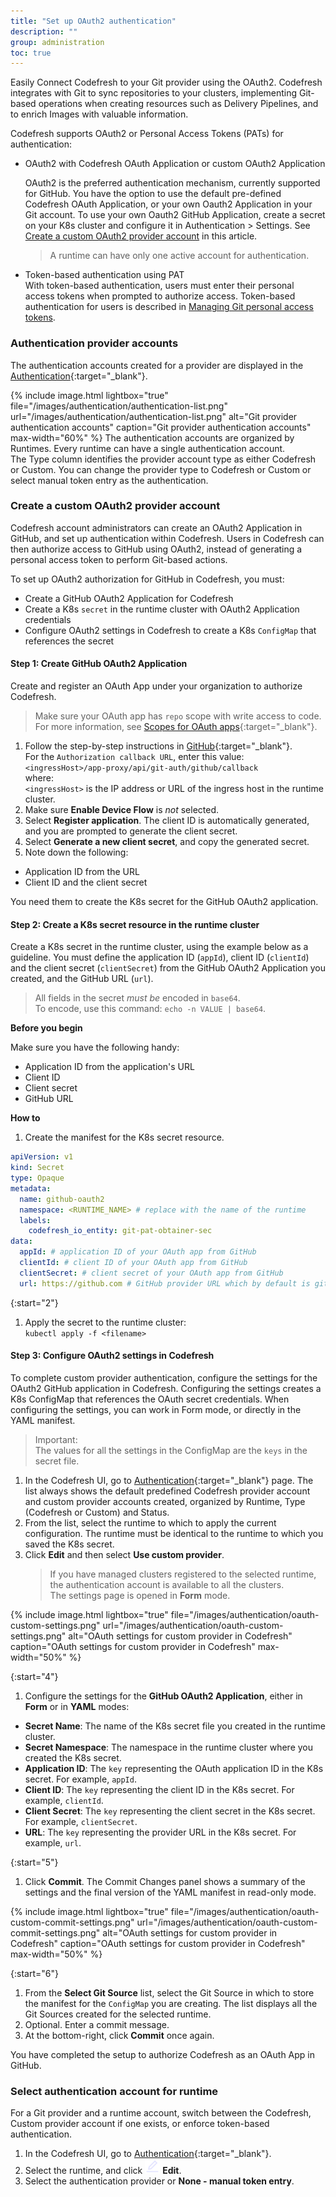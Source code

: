 ```yaml
---
title: "Set up OAuth2 authentication"
description: ""
group: administration
toc: true
---
```


Easily Connect Codefresh to your Git provider using the OAuth2. 
Codefresh integrates with Git to sync repositories to your clusters, implementing Git-based operations when creating resources such as Delivery Pipelines, and to enrich Images with valuable information.


Codefresh supports OAuth2 or Personal Access Tokens (PATs) for authentication:

* OAuth2 with Codefresh OAuth Application or custom OAuth2 Application

  OAuth2 is the preferred authentication mechanism, currently supported for GitHub. You have the option to use the default pre-defined Codefresh OAuth Application, or your own Oauth2 Application in your Git account. 
  To use your own Oauth2 GitHub Application, create a secret on your K8s cluster and configure it in Authentication > Settings. See [Create a custom OAuth2 provider account](#create-a-custom-oauth2-provider-account) in this article.
  

  > A runtime can have only one active account for authentication. 

* Token-based authentication using PAT  
  With token-based authentication, users must enter their personal access tokens when prompted to authorize access. Token-based authentication for users is described in [Managing Git personal access tokens]({{site.baseurl}}/docs/administration/user-settings/).


### Authentication provider accounts
The authentication accounts created for a provider are displayed in the [Authentication](https://g.codefresh.io/2.0/account-settings/authentication?providerName=github){:target="\_blank"}.  

{% include 
   image.html 
   lightbox="true" 
   file="/images/authentication/authentication-list.png" 
   url="/images/authentication/authentication-list.png" 
   alt="Git provider authentication accounts" 
   caption="Git provider authentication accounts"
   max-width="60%" 
   %}
The authentication accounts are organized by Runtimes. Every runtime can have a single authentication account.   
The Type column identifies the provider account type as either Codefresh or Custom. You can change the provider type to Codefresh or Custom or select manual token entry as the authentication.  


### Create a custom OAuth2 provider account 
Codefresh account administrators can create an OAuth2 Application in GitHub, and set up authentication within Codefresh. Users in Codefresh can then authorize access to GitHub using OAuth2, instead of generating a personal access token to perform Git-based actions.  

To set up OAuth2 authorization for GitHub in Codefresh, you must:
* Create a GitHub OAuth2 Application for Codefresh 
* Create a K8s `secret` in the runtime cluster with OAuth2 Application credentials
* Configure OAuth2 settings in Codefresh to create a K8s `ConfigMap` that references the secret

#### Step 1: Create GitHub OAuth2 Application
Create and register an OAuth App under your organization to authorize Codefresh.  

> Make sure your OAuth app has `repo` scope with write access to code. For more information, see [Scopes for OAuth apps](https://docs.github.com/en/developers/apps/building-oauth-apps/scopes-for-oauth-apps){:target="\_blank"}.   

1. Follow the step-by-step instructions in [GitHub](https://docs.github.com/en/developers/apps/building-oauth-apps/creating-an-oauth-app){:target="\_blank"}.   
  For the `Authorization callback URL`, enter this value:  
    `<ingressHost>/app-proxy/api/git-auth/github/callback`  
    where:  
    `<ingressHost>` is the IP address or URL of the ingress host in the runtime cluster. 
1. Make sure **Enable Device Flow** is _not_ selected. 
1. Select **Register application**. 
   The client ID is automatically generated, and you are prompted to generate the client secret.
1. Select **Generate a new client secret**, and copy the generated secret. 
1. Note down the following:
  * Application ID from the URL
  * Client ID and the client secret  

You need them to create the K8s secret for the GitHub OAuth2 application.

#### Step 2: Create a K8s secret resource in the runtime cluster 
Create a K8s secret in the runtime cluster, using the example below as a guideline. You must define the application ID (`appId`), client ID (`clientId`) and the client secret (`clientSecret`) from the GitHub OAuth2 Application you created, and the GitHub URL (`url`).  

> All fields in the secret _must be_ encoded in `base64`.  
  To encode, use this command: `echo -n VALUE | base64`.  


**Before you begin**  

Make sure you have the following handy:
* Application ID from the application's URL
* Client ID 
* Client secret
* GitHub URL

**How to**  

1. Create the manifest for the K8s secret resource.

```yaml
apiVersion: v1
kind: Secret
type: Opaque
metadata:
  name: github-oauth2
  namespace: <RUNTIME_NAME> # replace with the name of the runtime
  labels:
    codefresh_io_entity: git-pat-obtainer-sec
data:
  appId: # application ID of your OAuth app from GitHub
  clientId: # client ID of your OAuth app from GitHub
  clientSecret: # client secret of your OAuth app from GitHub
  url: https://github.com # GitHub provider URL which by default is github.com, unless self-hosted provider
```

{:start="2"}
1. Apply the secret to the runtime cluster:  
   `kubectl apply -f <filename>`   
   

#### Step 3: Configure OAuth2 settings in Codefresh 

To complete custom provider authentication, configure the settings for the OAuth2 GitHub application in Codefresh. Configuring the settings creates a K8s ConfigMap that references the OAuth secret credentials. When configuring the settings, you can work in Form mode, or directly in the YAML manifest. 

>Important:  
  > The values for all the settings in the ConfigMap are the `keys` in the secret file. 

1. In the Codefresh UI, go to [Authentication](https://g.codefresh.io/2.0/account-settings/authentication?providerName=github){:target="\_blank"} page.
  The list always shows the default predefined Codefresh provider account and custom provider accounts created, organized by Runtime, Type (Codefresh or Custom) and Status. 
1. From the list, select the runtime to which to apply the current configuration. The runtime must be identical to the runtime to which you saved the K8s secret.
1. Click **Edit** and then select **Use custom provider**.
   > If you have managed clusters registered to the selected runtime, the authentication account is available to all the clusters.  
  The settings page is opened in **Form** mode.
    
{% include 
   image.html 
   lightbox="true" 
   file="/images/authentication/oauth-custom-settings.png" 
   url="/images/authentication/oauth-custom-settings.png" 
   alt="OAuth settings for custom provider in Codefresh" 
   caption="OAuth settings for custom provider in Codefresh"
   max-width="50%" 
   %}

{:start="4"}
1. Configure the settings for the **GitHub OAuth2 Application**, either in **Form** or in **YAML** modes:
  * **Secret Name**: The name of the K8s secret file you created in the runtime cluster.
  * **Secret Namespace**: The namespace in the runtime cluster where you created the K8s secret.
  * **Application ID**: The `key` representing the OAuth application ID in the K8s secret. For example, `appId`.
  * **Client ID**: The `key` representing the client ID in the K8s secret. For example, `clientId`.
  * **Client Secret**: The `key` representing the client secret in the K8s secret. For example, `clientSecret`.
  * **URL**: The `key` representing the provider URL in the K8s secret. For example, `url`.

{:start="5"}
1. Click **Commit**.
  The Commit Changes panel shows a summary of the settings and the final version of the YAML manifest in read-only mode. 
  
{% include 
   image.html 
   lightbox="true" 
   file="/images/authentication/oauth-custom-commit-settings.png" 
   url="/images/authentication/oauth-custom-commit-settings.png" 
   alt="OAuth settings for custom provider in Codefresh" 
   caption="OAuth settings for custom provider in Codefresh"
   max-width="50%" 
   %}

{:start="6"}  
1. From the **Select Git Source** list, select the Git Source in which to store the manifest for the `ConfigMap` you are creating.
  The list displays all the Git Sources created for the selected runtime. 
1. Optional. Enter a commit message.
1. At the bottom-right, click **Commit** once again.

You have completed the setup to authorize Codefresh as an OAuth App in GitHub. 

### Select authentication account for runtime
For a Git provider and a runtime account, switch between the Codefresh, Custom provider account if one exists, or enforce token-based authentication.

1. In the Codefresh UI, go to [Authentication](https://g.codefresh.io/2.0/account-settings/authentication?providerName=github){:target="\_blank"}.
1. Select the runtime, and click ![](/images/administration/users/icon-Edit.png?display=inline-block) **Edit**. 
1. Select the authentication provider or **None - manual token entry**.